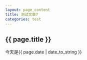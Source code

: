```yaml
---
layout: page_content
title: 测试文章7
categories: test
---
```


<h2>{{ page.title }}</h2>
<p>今天是{{ page.date | date_to_string }}</p>